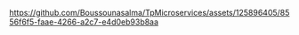 https://github.com/Boussounasalma/TpMicroservices/assets/125896405/8556f6f5-faae-4266-a2c7-e4d0eb93b8aa
